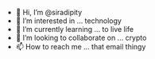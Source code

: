 - 👋 Hi, I’m @siradipity
- 👀 I’m interested in ... technology 
- 🌱 I’m currently learning ... to live life
- 💞️ I’m looking to collaborate on ... crypto
- 📫 How to reach me ... that email thingy

<!---
siradipity/siradipity is a ✨ special ✨ repository because its `README.md` (this file) appears on your GitHub profile.
You can click the Preview link to take a look at your changes.
--->
